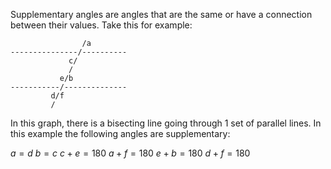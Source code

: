 Supplementary angles are angles that are the same or have a connection between their values. Take this for example:
```
                /a
---------------/----------
             c/
             /
           e/b
-----------/--------------
         d/f
         /
```
In this graph, there is a bisecting line going through 1 set of parallel lines. In this example the following angles are supplementary:

$a=d$
$b=c$
$c+e=180$
$a+f=180$
$e+b=180$
$d+f=180$

